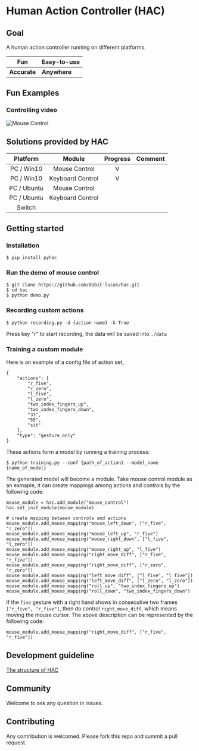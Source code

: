 # Human Action Controller (HAC)

## Goal
A human action controller running on different platforms.

| Fun      | Easy-to-use |
| -------- | --------    |
| **Accurate** | **Anywhere** |

## Fun Examples

### Controlling video
![Mouse Control](https://raw.githubusercontent.com/dabit-lucas/hac/main/images/mouse_control_small.gif)

## Solutions provided by HAC
|      Platform      |      Module      | Progress | Comment |
|:------------------:|:----------------:|:--------:|:-------:|
| PC / Win10 |  Mouse Control   |    V     |         |
| PC / Win10 | Keyboard Control |    V     |         |
| PC / Ubuntu | Mouse Control |         |         |
| PC / Ubuntu | Keyboard Control |         |         |
| Switch                   |                  |          |

## Getting started

### Installation
```
$ pip install pyhac
```
### Run the demo of mouse control
```
$ git clone https://github.com/dabit-lucas/hac.git
$ cd hac
$ python demo.py
```

### Recording custom actions
```
$ python recording.py -d {action name} -k True
```
Press key "r" to start recording, the data will be saved into `./data`

### Training a custom module
Here is an example of a config file of action set, 
```
{
    "actions": [
        "r_five",
        "r_zero",
        "l_five",
        "l_zero",
        "two_index_fingers_up",
        "two_index_fingers_down",
        "33",
        "55",
        "sit"
    ],
    "type": "gesture_only"
}
```
These actions form a model by running a training process:
```
$ python training.py --conf {path_of_action} --model_name {name_of_model}
```
The generated model will become a module. Take mouse control module as an exmaple, it can create mappings among actions and controls by the following code:
```
mouse_module = hac.add_module("mouse_control")
hac.set_init_module(mouse_module)

# create mapping between controls and actions
mouse_module.add_mouse_mapping("mouse_left_down", ["r_five", "r_zero"])
mouse_module.add_mouse_mapping("mouse_left_up", "r_five")
mouse_module.add_mouse_mapping("mouse_right_down", ["l_five", "l_zero"])
mouse_module.add_mouse_mapping("mouse_right_up", "l_five")
mouse_module.add_mouse_mapping("right_move_diff", ["r_five", "r_five"])
mouse_module.add_mouse_mapping("right_move_diff", ["r_zero", "r_zero"])
mouse_module.add_mouse_mapping("left_move_diff", ["l_five", "l_five"])
mouse_module.add_mouse_mapping("left_move_diff", ["l_zero", "l_zero"])
mouse_module.add_mouse_mapping("roll_up", "two_index_fingers_up")
mouse_module.add_mouse_mapping("roll_down", "two_index_fingers_down") 
```
If the `five` gesture with a right hand shows in consecutive two frames `["r_five", "r_five"]`, then do control `right_move_diff`, which means moving the mouse cursor. The above description can be represented by the following code:
```
mouse_module.add_mouse_mapping("right_move_diff", ["r_five", "r_five"])
```

## Development guideline
[The structure of HAC](https://github.com/dabit-lucas/hac/tree/main/pyhac/README.md)

## Community
Welcome to ask any question in issues.

## Contributing
Any contribution is welcomed. Please fork this repo and summit a pull request.